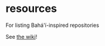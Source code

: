# resources

For listing Bahá'í-inspired repositories

See [the wiki](https://github.com/bahaidev/resources/wiki)!

